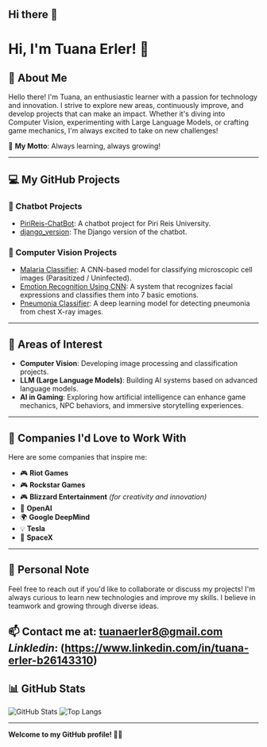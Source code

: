 ## Hi there 👋

# Hi, I'm Tuana Erler! 👋

## 📌 About Me
Hello there! I'm Tuana, an enthusiastic learner with a passion for technology and innovation. I strive to explore new areas, continuously improve, and develop projects that can make an impact. Whether it's diving into Computer Vision, experimenting with Large Language Models, or crafting game mechanics, I'm always excited to take on new challenges!

🌟 **My Motto**: Always learning, always growing!

---

## 💻 My GitHub Projects
### 🤖 Chatbot Projects
- [PiriReis-ChatBot](https://github.com/tnerler/PiriReis-ChatBot): A chatbot project for Piri Reis University.
- [django_version](https://github.com/tnerler/django_version): The Django version of the chatbot.

### 🧠 Computer Vision Projects
- [Malaria Classifier](https://github.com/tnerler/Malaria-Classifier): A CNN-based model for classifying microscopic cell images (Parasitized / Uninfected).
- [Emotion Recognition Using CNN](https://github.com/tnerler/Emotion-Recognition-Using-CNN): A system that recognizes facial expressions and classifies them into 7 basic emotions.
- [Pneumonia Classifier](https://github.com/tnerler/Pneumonia-Classifier): A deep learning model for detecting pneumonia from chest X-ray images.

---

## 🌟 Areas of Interest
- **Computer Vision**: Developing image processing and classification projects.
- **LLM (Large Language Models)**: Building AI systems based on advanced language models.
- **AI in Gaming**: Exploring how artificial intelligence can enhance game mechanics, NPC behaviors, and immersive storytelling experiences.

---

## 🏢 Companies I'd Love to Work With
Here are some companies that inspire me:
- 🎮 **Riot Games**
- 🎮 **Rockstar Games**
- 🎮 **Blizzard Entertainment** *(for creativity and innovation)*
- 🦄 **OpenAI**
- 🌍 **Google DeepMind**
- 💡 **Tesla**
- 🚗 **SpaceX**

---

## 🌈 Personal Note
Feel free to reach out if you'd like to collaborate or discuss my projects! I'm always curious to learn new technologies and improve my skills. I believe in teamwork and growing through diverse ideas. 

📫 Contact me at: [tuanaerler8@gmail.com](mailto:tuanaerler8@gmail.com)
*Linkledin*: (https://www.linkedin.com/in/tuana-erler-b26143310)
---

## 📊 GitHub Stats
![GitHub Stats](https://github-readme-stats.vercel.app/api?username=tnerler&show_icons=true&theme=radical)
![Top Langs](https://github-readme-stats.vercel.app/api/top-langs/?username=tnerler&layout=compact&theme=radical)

---

**Welcome to my GitHub profile! 👩‍💻**

